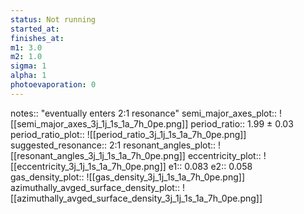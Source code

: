 ```yaml
---
status: Not running
started_at:
finishes_at:
m1: 3.0
m2: 1.0
sigma: 1
alpha: 1
photoevaporation: 0
---
```


notes:: "eventually enters 2:1 resonance"
semi_major_axes_plot:: ![[semi_major_axes_3j_1j_1s_1a_7h_0pe.png]]
period_ratio:: 1.99 ± 0.03
period_ratio_plot:: ![[period_ratio_3j_1j_1s_1a_7h_0pe.png]]
suggested_resonance:: 2:1
resonant_angles_plot:: ![[resonant_angles_3j_1j_1s_1a_7h_0pe.png]]
eccentricity_plot:: ![[eccentricity_3j_1j_1s_1a_7h_0pe.png]]
e1:: 0.083
e2:: 0.058
gas_density_plot:: ![[gas_density_3j_1j_1s_1a_7h_0pe.png]]
azimuthally_avged_surface_density_plot:: ![[azimuthally_avged_surface_density_3j_1j_1s_1a_7h_0pe.png]]

